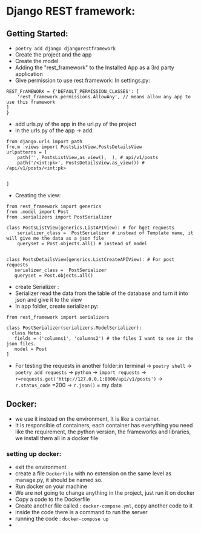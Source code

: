 # Django REST framework:

## Getting Started:
* `poetry add django djangorestframework`
* Create the project and the app
* Create the model
* Adding the "rest_framework" to the Installed App as a 3rd party application
* Give permission to use rest framework:  In settings.py:
```
REST_FrAMEWORK = {'DEFAULT_PERMISSION_CLASSES': [
    'rest_framework.permissions.AllowAny', // means allow any app to use this framework
]
}
```
* add urls.py of the app in the url.py of the project
* in the urls.py of the app -> add:
```
from django.urls import path
fro,m .views import PostsListView,PostsDetailsView
urlpatterns = [
    path('', PostsListView,as_view(),  ), # api/v1/posts
    path('/<int:pk>', PostsDetailsView.as_view()) # /api/v1/posts/<int:pk>


]
```
* Creating the view: 
```
from rest_framework import generics
from .model import Post
from .serializers import PostSerializer

class PostsListView(generics.ListAPIView): # for hget requests
    serializer_class =  PostSerializer # instead of Template name, it will give me the data as a json file
    queryset = Post.objects.all() # instead of model


class PostsDetailsView(generics.ListCreateAPIView): # For post requests
   serializer_class =  PostSerializer
   queryset = Post.objects.all()

```
* create Serializer :
 * Serializer read the data from the table of the database and turn it into json and give it to the view
 * In app folder, create serializer.py:
```
from rest_framework import serializers

class PostSerializer(serializers.ModelSerializer):
  class Meta:
   fields = ('columns1', 'columns2') # the files I want to see in the json files.
   model = Post
]
```

* For testing the requests in another folder:in terminal -> `poetry shell` -> `poetry add requests` -> `python` -> `import requests` -> `r=requests.get('http://127.0.0.1:8000/api/v1/posts')` -> `r.status_code` =200 -> `r.json()` = my data

## Docker:
* we use it instead on the environment, It is like a container.
* It is responsible of containers, each container has everything you need like the requirement, the python version, the frameworks and libraries, we install them all in a docker file

### setting up docker:
* exit the environment
* create a file `Dockerfile` with no extension on the same level as manage.py, it should be named so.
* Run docker on your machine
* We are not going to change anything in the project, just run it on docker
* Copy a code to the Dockerfile 
* Create another file called : `docker-compose.yml`, copy another code to it
* inside the code there is a command to run the server
* running the code : `docker-compose up`
* 